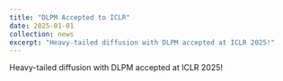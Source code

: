 ```yaml
---
title: "DLPM Accepted to ICLR"
date: 2025-01-01
collection: news
excerpt: "Heavy-tailed diffusion with DLPM accepted at ICLR 2025!"
---
```


Heavy-tailed diffusion with DLPM accepted at ICLR 2025!
